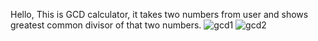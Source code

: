 Hello, 
This is GCD calculator, it takes two numbers from user and shows greatest common divisor of that two numbers.
![gcd1](https://user-images.githubusercontent.com/73851357/163064486-4a4e2d39-748a-46d5-99c3-0db2e7f471c5.png)
![gcd2](https://user-images.githubusercontent.com/73851357/163064487-ac139add-bd30-4a08-8320-1d1a3d7e6a1e.png)
